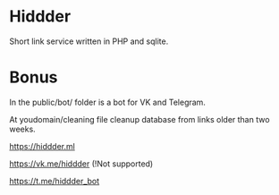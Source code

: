 # Hiddder
Short link service written in PHP and sqlite.
# Bonus
In the public/bot/ folder is a bot for VK and Telegram.

At youdomain/cleaning file cleanup database from links older than two weeks.

https://hiddder.ml

https://vk.me/hiddder (!Not supported)

https://t.me/hiddder_bot
